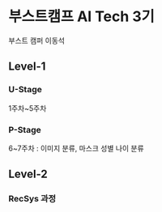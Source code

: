 # 부스트캠프 AI Tech 3기 

부스트 캠퍼 이동석

## Level-1 

### U-Stage
1주차~5주차

### P-Stage
6~7주차 : 이미지 분류, 마스크 성별 나이 분류

## Level-2

### RecSys 과정


